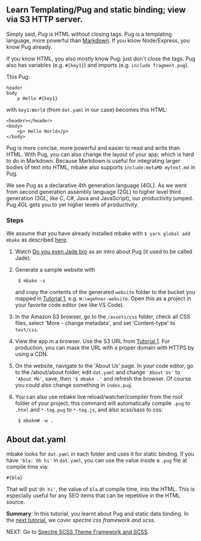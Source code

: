 
## Learn Templating/Pug and static binding; view via S3 HTTP server.

Simply said, _Pug_ is HTML without closing tags. Pug is a templating language, more powerful than [Markdown](https://en.wikipedia.org/wiki/Markdown). If you know Node/Express, you know Pug already.

If you know HTML, you also mostly know Pug: just don't close the tags. Pug also has variables (e.g. `#{key1}`) and imports (e.g. `include fragment.pug`).

This Pug:

    header
    body
        p Hello #{key1}


with `key1:World` (from `dat.yaml` in our case)
becomes this HTML:

    <header></header>
    <body>
        <p> Hello World</p>
    </body>

Pug is more concise, more powerful and easier to read and write than HTML. With Pug, you can also change the layout of your app; which is hard to do in Markdown. Because Markdown is useful for integrating larger bodies of text into HTML, mbake also supports `include:metaMD mytext.md` in Pug.

We see Pug as a declarative 4th generation language (4GL). As we went from second generation assembly language (2GL) to higher level third generation (3GL, like C, C#, Java and JavaScript), our productivity jumped. Pug 4GL gets you to yet higher levels of productivity. 

### Steps

We assume that you have already installed mbake with `$ yarn global add mbake` as described [here](/#how-to-install-mbake).

1. Watch [Do you even Jade bro](http://youtube.com/watch?v=wzAWI9h3q18) as an intro about Pug (it used to be called Jade).

2. Generate a sample website with

        $ mbake -s

    and copy the contents of the generated `website` folder to the bucket you mapped in [Tutorial 1](/s3_n_webdrive_mount/), e.g. `W:\wgehner-website`. Open this as a project in your favorite code editor (we like VS Code).

3. In the Amazon S3 browser, go to the `/assets/css` folder, check all CSS files, select 'More - change metadata', and set 'Content-type' to `text/css`.

4. View the app in a browser. Use the S3 URL from [Tutorial 1](/s3_n_webdrive_mount/). For production, you can mask the URL with a proper domain with HTTPS by using a CDN.

5. On the website, navigate to the 'About Us' page. In your code editor, go to the /about/about folder, edit `dat.yaml` and change `'About Us'` to `'About Me'`, save, then `'$ mbake .'` and refresh the browser. Of course you could also change something in `index.pug`.

6. You can also use mbake live reload/watcher/compiler from the root folder of your project, this command will automatically compile `.pug` to `.html` and `*-tag.pug` to `*-tag.js`, and also scss/sass to css:

        $ mbakeW -w .

## About dat.yaml
mbake looks for `dat.yaml` in each folder and uses it for static binding. If you have `'bla: Oh hi'` in `dat.yaml`, you can use the value inside a `.pug` file at compile time via:

    #{bla}

That will put`'Oh hi'`, the value of `bla` at compile time, into the HTML. This is especially useful for any SEO items that can be repetitive in the HTML source.

__Summary__: In this tutorial, you learnt about Pug and static data binding. In the [next tutorial](/spectre_n_scss/), we cover _spectre css framework and scss_.

NEXT: Go to [Spectre SCSS Theme Framework and SCSS](/spectre_n_scss/).